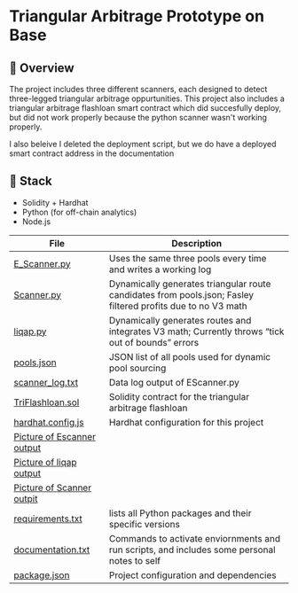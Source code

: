 # Triangular Arbitrage Prototype on Base

## 📍 Overview

The project includes three different scanners, each designed to detect three-legged triangular arbitrage oppurtunities. 
This project also includes a triangular arbitrage flashloan smart contract which did succesfully deploy, but did not work properly because the python scanner
wasn't working properly. 

I also beleive I deleted the deployment script, but we do have a deployed smart contract address in the documentation

## 🔧 Stack

- Solidity + Hardhat  
- Python (for off-chain analytics)  
- Node.js  

| File                             | Description                                                                       
|----------------------------------|-----------------------------------------------------------------------------------|
| [E_Scanner.py](./E_Scanner.py)             | Uses the same three pools every time and writes a working log                      
| [Scanner.py](./Scanner.py)                 | Dynamically generates triangular route candidates from pools.json; Fasley filtered profits due to no V3 math
| [liqap.py](./liqap.py)                     | Dynamically generates routes and integrates V3 math; Currently throws “tick out of bounds” errors                  
| [pools.json](./pools.json)                 | JSON list of all pools used for dynamic pool sourcing                              
| [scanner_log.txt](./scanner_log.txt)       | Data log output of EScanner.py                                       
| [TriFlashloan.sol](./contracts/TriFlashloan.sol) | Solidity contract for the triangular arbitrage flashloan                           
| [hardhat.config.js](./hardhat.config.js)   | Hardhat configuration for this project                                            
| [Picture of Escanner output]()   |                       
| [Picture of liqap output]() |   
| [Picture of Scanner outpit]() | 
| [requirements.txt]() |   lists all Python packages and their specific versions 
| [documentation.txt]() | Commands to activate enviornments and run scripts, and includes some personal notes to self 
| [package.json]() | Project configuration and dependencies 




